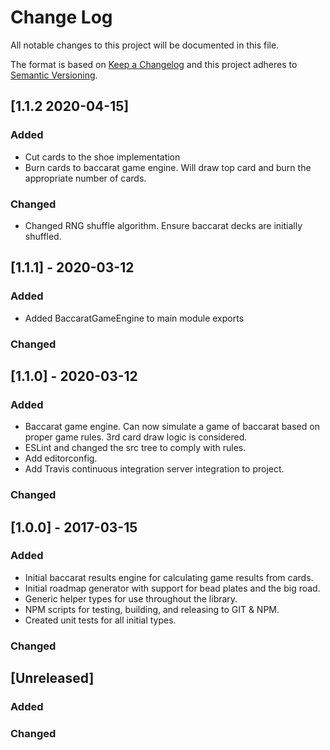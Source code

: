 # Change Log
All notable changes to this project will be documented in this file.

The format is based on [Keep a Changelog](http://keepachangelog.com/)
and this project adheres to [Semantic Versioning](http://semver.org/).

## [1.1.2 2020-04-15]
### Added
- Cut cards to the shoe implementation
- Burn cards to baccarat game engine.  Will draw top card and burn the appropriate number of cards.
### Changed
- Changed RNG shuffle algorithm.  Ensure baccarat decks are initially shuffled.

## [1.1.1] - 2020-03-12
### Added
- Added BaccaratGameEngine to main module exports
### Changed

## [1.1.0] - 2020-03-12
### Added
- Baccarat game engine.  Can now simulate a game of baccarat based on proper game rules.  3rd card draw logic is considered.
- ESLint and changed the src tree to comply with rules.
- Add editorconfig.
- Add Travis continuous integration server integration to project.
### Changed


## [1.0.0] - 2017-03-15
### Added
- Initial baccarat results engine for calculating game results from cards.
- Initial roadmap generator with support for bead plates and the big road.
- Generic helper types for use throughout the library.
- NPM scripts for testing, building, and releasing to GIT & NPM.
- Created unit tests for all initial types.

### Changed

## [Unreleased]
### Added
### Changed
